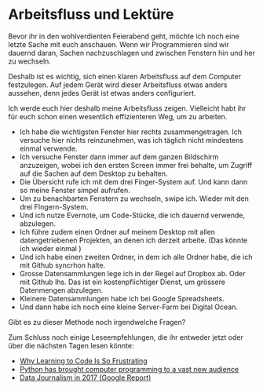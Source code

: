 # Arbeitsfluss und Lektüre

Bevor ihr in den wohlverdienten Feierabend geht, möchte ich noch eine letzte Sache mit euch anschauen. Wenn wir Programmieren sind wir dauernd daran, Sachen nachzuschlagen und zwischen Fenstern hin und her zu wechseln.

Deshalb ist es wichtig, sich einen klaren Arbeitsfluss auf dem Computer festzulegen. Auf jedem Gerät wird dieser Arbeitsfluss etwas anders aussehen, denn jedes Gerät ist etwas anders configuriert.

Ich werde euch hier deshalb meine Arbeitsfluss zeigen. Vielleicht habt ihr für euch schon einen wesentlich effizienteren Weg, um zu arbeiten.  

- Ich habe die wichtigsten Fenster hier rechts zusammengetragen. Ich versuche hier nichts reinzunehmen, was ich täglich nicht mindestens einmal verwende.
- Ich versuche Fenster dann immer auf dem ganzen Bildschirm anzuzeigen, wobei ich den ersten Screen immer frei behalte, um Zugriff auf die Sachen auf dem Desktop zu behalten.
- Die Übersicht rufe ich mit dem drei Finger-System auf. Und kann dann so meine Fenster simpel aufrufen.
- Um zu benachbarten Fenstern zu wechseln, swipe ich. Wieder mit den drei FIngern-System.
- Und ich nutze Evernote, um Code-Stücke, die ich dauernd verwende, abzulegen.
- Ich führe zudem einen Ordner auf meinem Desktop mit allen datengetriebenen Projekten, an denen ich derzeit arbeite. (Das könnte ich wieder einmal )
- Und ich habe einen zweiten Ordner, in dem ich alle Ordner habe, die ich mit Github syncrhon halte.
- Grosse Datensammlungen lege ich in der Regel auf Dropbox ab. Oder mit Github lhs. Das ist ein kostenpflichtiger Dienst, um grössere Datenmengen abzulegen.
- Kleinere Datensammlungen habe ich bei Google Spreadsheets.
- Und dann habe ich noch eine kleine Server-Farm bei Digital Ocean.

Gibt es zu dieser Methode noch irgendwelche Fragen?

Zum Schluss noch einige Leseempfehlungen, die ihr entweder jetzt oder über die nächsten Tagen lesen könnte:
- [Why Learning to Code Is So Frustrating](https://hackernoon.com/the-beginner-programmers-curse-why-learning-to-code-is-frustrating-890b91e0822)
- [Python has brought computer programming to a vast new audience](https://www.economist.com/news/science-and-technology/21746258-and-its-inventor-has-just-stepped-down-python-has-brought-computer-programming)
- [Data Journalism in 2017 (Google Report)](https://newslab.withgoogle.com/assets/docs/data-journalism-in-2017.pdf)
